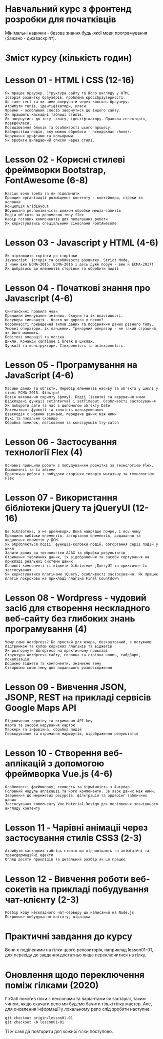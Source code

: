# Навчальний курс з фронтенд розробки для початківців

Мінімальні навички - базове знання будь-якої мови програмування (бажано - джаваскріпт).

# Зміст курсу (кількість годин)

# Lesson 01 - HTML і CSS (12-16)

    Як працює браузер. Структура сайту та його вигляду у HTML
    Історія розвитку браузерів, проблема кроссбраузерності. 
    Що таке тегі та як ними оперувати через консоль браузеру.
    Атрибути тегів, ідентіфікатори, класи.
    Фрейми - особливий спосіб звернутися до іншого сайту.
    Як працюють каскадні таблиці стилів.
    Як звернутися до тегу, класу, ідентіфікатору. Правила селекторів, псевдокласи.
    Позиціювання блоків та особливості цього процесу.
    Найпростіша подія, яку можно обробити - псевдоклас :hover.
    Керування шрифтами та кольорами.
    Як зробити випадаючий список через стилі.

# Lesson 02 - Корисні стилеві фреймворки Bootstrap, FontAwesome (6-8)

    Навіщо воно треба та як підключити
    Принцип організації розміщення контенту - контейнери, строки та колонки
    Концепція GridLayout
    Вбудована респонзивність шляхом обробки медіа-запитів
    Медіа об'єкти за допомогою типу flex
    Набір готових компонентів для полегшення роботи
    Як користуватись спеціальними сімволами FontAwesome

# Lesson 03 - Javascript у HTML (4-6)

    Як підключити скріпти до сторінки
    Javascript. Історія та особливості розвитку. Strict Mode.
    З нами вже ЕСМА-2015, ЕСМА-2016 і десь дуже поруч - вже й ЕСМА-2017!
    Як добратись до елементів сторінки та обробити події
    
# Lesson 04 - Початкові знання про Javascript (4-6)

    Синтаксичні правила мови
    Принципи йменування змінних. Скоупи та їх властивості.
    Несувора типизація - благо чи дорога у пекло?
    Особливості приведення типов даних та порівняння даних різного типу.
    Умовні оператори, їх ланцюжки. Тренарний оператор - не такий страшний, як його малюють.
    Побітові операції та логіка.
    Цикли. Команди сontinue і break в циклах. 
    Функції та конструктори. Сінхронність та асінхронність.

# Lesson 05 - Програмування на JavaScript (4-6)

    Масиви даних та об'єкти. Перебір елементів масиву та об'єкта у циклі у стилі ЕСМА-2015. Фільтри!
    Потік виконання скрипту (флоу). Події (івенти) та керування ними
    Відкладені функції setInterval і setTimeout. Особливості застосування
    Як побороти дати та час з допомогою об'єкту Date
    Математичні функції та точність калькулювання
    Взаємодія с новими вікнами, передача даних між ними
    Кукі та локальне сховище
    Обробка помилок, логіювання та конструкція try-catch

# Lesson 06 - Застосування технології Flex (4)

    Основні принципи роботи з побудуванням розміткі за технологією Flex. Компоненті та їх айтеми
    Практична робота з побудови сторінки товарів магазину за технологією Flex
    

# Lesson 07 - Використання бібліотеки jQuery та jQueryUI (12-16)

    Це бібліотека, а не фреймворк. Вона наврядше помре, і ось чому
    Принципи вибірки елементів, загортання елементів, додавання та видалення елеметів у ДОМ.
    Як обробляються події, функції-колбеки подій, обгортання серії подій у цикл
    Запити даних за технологією AJAX та обробка результатів
    Отримання табличних даних, їх відображення та засоби сортування на прикладі реальної системи даних
    Основні компоненті ті віджети бібліотеки jQueryUI та приктичне їх застосування
    Як користуватися плагінами jQuery, особливості застосування. Як працює плагін покроково на прикладі плагіна Final Countdown
    
# Lesson 08 - Wordpress - чудовий засіб для створення нескладного веб-сайту без глибоких знань програмування (4)

    Чому саме Wordpress? Бо простий для юзера, безкоштовний, з потужною підтримкою та купою корисних плагінів та віджетів
    Як розгорнути Wordpress на практичному прикладі
    Структура Wordpress-сайту, головна та стрічка новин, сайдбари, локалізація
    Додаємо віджети та компоненти, змінюємо тему
    Створюємо свою тему для подальшого розповсюдження

# Lesson 09 - Вивчення JSON, JSONP, REST на прикладі сервісів Google Maps API

    Підключення сервісу та отримання API-key
    Карта та засоби керування картою
    Маркери та інфовікна, обробка подій
    Геокодування та отримання маршрутів, відображення результатів
    
 # Lesson 10 - Створення веб-аплікацій з допомогою фреймворка Vue.js (4-6)
    Особливості фреймворку, схожесть та відмінність з Ангулар.
    Головний модуль аплікації та його компоненти. Зв'язок даних між ними.
    Звернення до мережевих ресурсів, фільтрація та ордерінг табличних даних
    Застосування компоненту Vue-Material-Design для поліпшення зовнішнього вигляду контенту
    

 # Lesson 11 - Чарівні анімаціі через застосування стилів CSS3 (2-3)
    Атрибути каскадних табліць стилів що відповідають за аніміційні та трансформаційні ефекти
    Огляд десяти приклідів та детальний розбір як це працює
    
    
 # Lesson 12 - Вивчення роботи веб-сокетів на прикладі побудування чат-клієнту (2-3)
    Розбір коду нескладного чат-серверу що написаний на Node.js
    Покрокове побудування клієнту, відладка
    
    
    
# Практичні завдання до курсу
Вони є поділеними на гілки цього репозиторія, наприклад lesson01-01, для перехіду до завдання достатньо лише переключитися на гілку. 


# Оновлення щодо переключення поміж гілками (2020)
ГітХаб помітив гілки з лессонами та варіантами як застарілі, таким чином, якщо скачати репо ми будемо бачити тількі гілку мастер.
Але, для оновлення інформації у локальному репо слід зробити наступне:

    git checkout origin/lesson01-01
    git checkout -b lesson01-01

Ті ж самі дії повторити для кожної гілки поступово.
